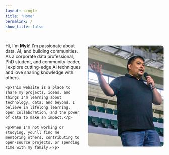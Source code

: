 ```yaml
---
layout: single
title: "Home"
permalink: /
show_title: false
---
```



<div style="display: flex; align-items: center;">
  <div style="flex: 1; padding-right: 20px;">
    <p>Hi, I'm <strong>Myk</strong>! I'm passionate about data, AI, and building communities. As a corporate data professional, PhD student, and community leader, I explore cutting-edge AI techniques and love sharing knowledge with others.</p>

    <p>This website is a place to share my projects, ideas, and things I'm learning about technology, data, and beyond. I believe in lifelong learning, open collaboration, and the power of data to make an impact.</p>

    <p>When I'm not working or studying, you'll find me mentoring others, contributing to open-source projects, or spending time with my family.</p>
  </div>
  <div style="flex: 1; text-align: center;">
    <img src="assets/images/myk_talk.png" alt="Myk Ogbinar giving a talk" style="max-width: 100%; border-radius: 8px;">
  </div>
</div>